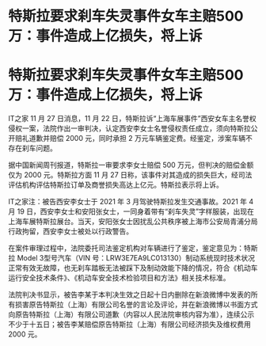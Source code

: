 # 特斯拉要求刹车失灵事件女车主赔500万：事件造成上亿损失，将上诉

# 特斯拉要求刹车失灵事件女车主赔500万：事件造成上亿损失，将上诉

IT之家 11 月 27 日消息，11 月 22
日，特斯拉诉“上海车展事件”西安女车主名誉权侵权一案，法院作出一审判决，认定西安李女士名誉侵权责任成立，须向特斯拉公开赔礼道歉并赔偿 2000 元，同时承担
2 万元车辆鉴定费。经鉴定，涉案车辆不存在刹车问题。

据中国新闻周刊报道，特斯拉一审要求李女士赔偿 500 万元，但判决的赔偿金额仅为 2000 元。特斯拉方面 11 月 27
日称，该事件对其造成的损失巨大，经司法评估机构评估特斯拉订单及商誉损失高达上亿元。特斯拉表示将上诉。

IT之家注：被告西安李女士于 2021 年 3 月驾驶特斯拉发生交通事故。2021 年 4 月 19
日，西安李女士和安阳张女士，一同身着带有“刹车失灵”字样服装，出现在上海车展特斯拉展台。当天，安阳张女士因扰乱公共秩序被上海市公安局青浦分局行政拘留，西安李女士被处以行政警告。

在案件审理过程中，法院委托司法鉴定机构对车辆进行了鉴定，鉴定意见为：特斯拉 Model 3型号汽车（VIN
号：LRW3E7EA9LC013130）制动系统现时技术状况正常有效无故障，也无刹车踏板无法被踩下及制动效能下降的情况，符合《机动车运行安全技术条件》、《机动车安全技术检验项目和方法》相关技术标准。

法院判决书显示，被告李某于本判决生效之日起十日内删除在新浪微博中发表的所有损害原告特斯拉（上海）有限公司名誉的言论及评论，并在新浪微博以书面方式向原告特斯拉（上海）有限公司道歉（内容以人民法院审核内容为准），连续公示不少于十五日；被告李某赔偿原告特斯拉（上海）有限公司经济损失及维权费用
2000 元。

